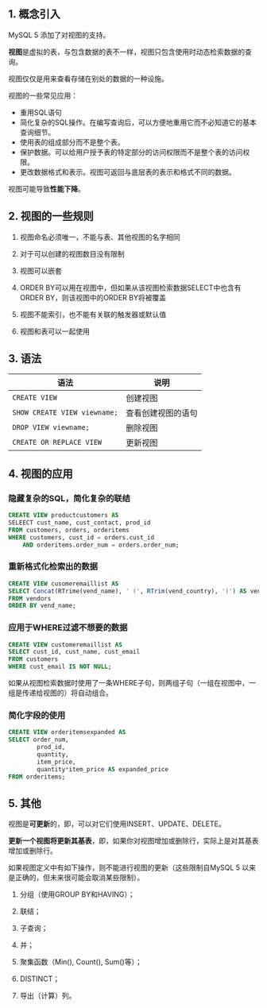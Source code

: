 ## 1. 概念引入

MySQL 5 添加了对视图的支持。

**视图**是虚拟的表，与包含数据的表不一样，视图只包含使用时动态检索数据的查询。

视图仅仅是用来查看存储在别处的数据的一种设施。

视图的一些常见应用：

- 重用SQL语句
- 简化复杂的SQL操作。在编写查询后，可以方便地重用它而不必知道它的基本查询细节。
- 使用表的组成部分而不是整个表。
- 保护数据。可以给用户授予表的特定部分的访问权限而不是整个表的访问权限。
- 更改数据格式和表示。视图可返回与底层表的表示和格式不同的数据。

视图可能导致**性能下降**。

## 2. 视图的一些规则

1. 视图命名必须唯一，不能与表、其他视图的名字相同
2. 对于可以创建的视图数目没有限制

3. 视图可以嵌套

4. ORDER      BY可以用在视图中，但如果从该视图检索数据SELECT中也含有ORDER BY，则该视图中的ORDER      BY将被覆盖

5. 视图不能索引，也不能有关联的触发器或默认值

6. 视图和表可以一起使用

## 3. 语法

| 语法                         | 说明               |
| ---------------------------- | ------------------ |
| `CREATE VIEW`                | 创建视图           |
| `SHOW CREATE VIEW viewname;` | 查看创建视图的语句 |
| `DROP VIEW viewname;`        | 删除视图           |
| `CREATE OR REPLACE VIEW`     | 更新视图           |

## 4. 视图的应用

### 隐藏复杂的SQL，简化复杂的联结

```sql
CREATE VIEW productcustomers AS
SELEECT cust_name, cust_contact, prod_id
FROM customers, orders, orderitems
WHERE customers, cust_id = orders.cust_id
	AND orderitems.order_num = orders.order_num;
```

### 重新格式化检索出的数据

```sql
CREATE VIEW cusomeremaillist AS
SELECT Concat(RTrime(vend_name), ' (', RTrim(vend_country), ')') AS vend_title
FROM vendors
ORDER BY vend_name;
```

### 应用于WHERE过滤不想要的数据

```sql
CREATE VIEW customeremaillist AS
SELECT cust_id, cust_name, cust_email
FROM customers
WHERE cust_email IS NOT NULL;
```

如果从视图检索数据时使用了一条WHERE子句，则两组子句（一组在视图中，一组是传递给视图的）将自动组合。

### 简化字段的使用

```SQL
CREATE VIEW orderitemsexpanded AS
SELECT order_num, 
		prod_id, 
		quantity, 
		item_price, 
		quantity*item_price AS expanded_price
FROM orderitems;
```

## 5. 其他

视图是**可更新**的，即，可以对它们使用INSERT、UPDATE、DELETE。

**更新一个视图将更新其基表**，即，如果你对视图增加或删除行，实际上是对其基表增加或删除行。

如果视图定义中有如下操作，则不能进行视图的更新（这些限制自MySQL 5 以来是正确的，但未来很可能会取消某些限制）。

1. 分组（使用GROUP BY和HAVING）；

2. 联结；

3. 子查询；

4. 并；

5. 聚集函数（Min(),      Count(), Sum()等）；

6. DISTINCT；

7. 导出（计算）列。

